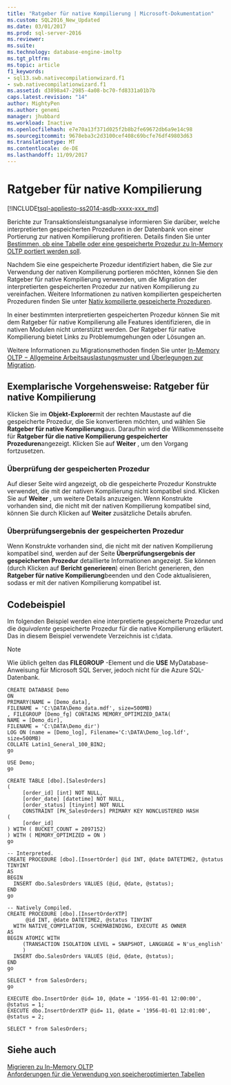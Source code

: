 ```yaml
---
title: "Ratgeber für native Kompilierung | Microsoft-Dokumentation"
ms.custom: SQL2016_New_Updated
ms.date: 03/01/2017
ms.prod: sql-server-2016
ms.reviewer: 
ms.suite: 
ms.technology: database-engine-imoltp
ms.tgt_pltfrm: 
ms.topic: article
f1_keywords:
- sql13.swb.nativecompilationwizard.f1
- swb.nativecompilationwizard.f1
ms.assetid: d3898a47-2985-4a08-bc70-fd8331a01b7b
caps.latest.revision: "14"
author: MightyPen
ms.author: genemi
manager: jhubbard
ms.workload: Inactive
ms.openlocfilehash: e7e70a13f371d025f2b8b2fe69672db6a9e14c98
ms.sourcegitcommit: 9678eba3c2d3100cef408c69bcfe76df49803d63
ms.translationtype: MT
ms.contentlocale: de-DE
ms.lasthandoff: 11/09/2017
---
```

# <a name="native-compilation-advisor"></a>Ratgeber für native Kompilierung
[!INCLUDE[tsql-appliesto-ss2014-asdb-xxxx-xxx_md](../../includes/tsql-appliesto-ss2014-asdb-xxxx-xxx-md.md)]

  Berichte zur Transaktionsleistungsanalyse informieren Sie darüber, welche interpretierten gespeicherten Prozeduren in der Datenbank von einer Portierung zur nativen Kompilierung profitieren. Details finden Sie unter [Bestimmen, ob eine Tabelle oder eine gespeicherte Prozedur zu In-Memory OLTP portiert werden soll](../../relational-databases/in-memory-oltp/determining-if-a-table-or-stored-procedure-should-be-ported-to-in-memory-oltp.md).  
  
 Nachdem Sie eine gespeicherte Prozedur identifiziert haben, die Sie zur Verwendung der nativen Kompilierung portieren möchten, können Sie den Ratgeber für native Kompilierung verwenden, um die Migration der interpretierten gespeicherten Prozedur zur nativen Kompilierung zu vereinfachen. Weitere Informationen zu nativen kompilierten gespeicherten Prozeduren finden Sie unter [Nativ kompilierte gespeicherte Prozeduren](../../relational-databases/in-memory-oltp/natively-compiled-stored-procedures.md).  
  
 In einer bestimmten interpretierten gespeicherten Prozedur können Sie mit dem Ratgeber für native Kompilierung alle Features identifizieren, die in nativen Modulen nicht unterstützt werden. Der Ratgeber für native Kompilierung bietet Links zu Problemumgehungen oder Lösungen an.  
  
 Weitere Informationen zu Migrationsmethoden finden Sie unter [In-Memory OLTP − Allgemeine Arbeitsauslastungsmuster und Überlegungen zur Migration](http://msdn.microsoft.com/library/dn673538.aspx).  
  
## <a name="walkthrough-using-the-native-compilation-advisor"></a>Exemplarische Vorgehensweise: Ratgeber für native Kompilierung  
 Klicken Sie im **Objekt-Explorer**mit der rechten Maustaste auf die gespeicherte Prozedur, die Sie konvertieren möchten, und wählen Sie **Ratgeber für native Kompilierung**aus. Daraufhin wird die Willkommensseite für **Ratgeber für die native Kompilierung gespeicherter Prozeduren**angezeigt. Klicken Sie auf **Weiter** , um den Vorgang fortzusetzen.  
  
### <a name="stored-procedure-validation"></a>Überprüfung der gespeicherten Prozedur  
 Auf dieser Seite wird angezeigt, ob die gespeicherte Prozedur Konstrukte verwendet, die mit der nativen Kompilierung nicht kompatibel sind. Klicken Sie auf **Weiter** , um weitere Details anzuzeigen. Wenn Konstrukte vorhanden sind, die nicht mit der nativen Kompilierung kompatibel sind, können Sie durch Klicken auf **Weiter** zusätzliche Details abrufen.  
  
### <a name="stored-procedure-validation-result"></a>Überprüfungsergebnis der gespeicherten Prozedur  
 Wenn Konstrukte vorhanden sind, die nicht mit der nativen Kompilierung kompatibel sind, werden auf der Seite **Überprüfungsergebnis der gespeicherten Prozedur** detaillierte Informationen angezeigt. Sie können (durch Klicken auf **Bericht generieren**) einen Bericht generieren, den **Ratgeber für native Kompilierung**beenden und den Code aktualisieren, sodass er mit der nativen Kompilierung kompatibel ist.  
  
## <a name="code-sample"></a>Codebeispiel  
 Im folgenden Beispiel werden eine interpretierte gespeicherte Prozedur und die *äquivalente* gespeicherte Prozedur für die native Kompilierung erläutert. Das in diesem Beispiel verwendete Verzeichnis ist c:\data.  
  
> [!NOTE]  
>  Wie üblich gelten das **FILEGROUP** -Element und die **USE** MyDatabase-Anweisung für Microsoft SQL Server, jedoch nicht für die Azure SQL-Datenbank.  
  
```tsql  
CREATE DATABASE Demo  
ON  
PRIMARY(NAME = [Demo_data],  
FILENAME = 'C:\DATA\Demo_data.mdf', size=500MB)  
, FILEGROUP [Demo_fg] CONTAINS MEMORY_OPTIMIZED_DATA(  
NAME = [Demo_dir],  
FILENAME = 'C:\DATA\Demo_dir')  
LOG ON (name = [Demo_log], Filename='C:\DATA\Demo_log.ldf', size=500MB)  
COLLATE Latin1_General_100_BIN2;  
go  
  
USE Demo;  
go  
  
CREATE TABLE [dbo].[SalesOrders]  
(  
     [order_id] [int] NOT NULL,  
     [order_date] [datetime] NOT NULL,  
     [order_status] [tinyint] NOT NULL  
     CONSTRAINT [PK_SalesOrders] PRIMARY KEY NONCLUSTERED HASH   
(  
     [order_id]  
) WITH ( BUCKET_COUNT = 2097152)  
) WITH ( MEMORY_OPTIMIZED = ON )  
go  
  
-- Interpreted.  
CREATE PROCEDURE [dbo].[InsertOrder] @id INT, @date DATETIME2, @status TINYINT  
AS   
BEGIN   
  INSERT dbo.SalesOrders VALUES (@id, @date, @status);  
END  
go  
  
-- Natively Compiled.  
CREATE PROCEDURE [dbo].[InsertOrderXTP]  
      @id INT, @date DATETIME2, @status TINYINT  
  WITH NATIVE_COMPILATION, SCHEMABINDING, EXECUTE AS OWNER  
AS   
BEGIN ATOMIC WITH   
     (TRANSACTION ISOLATION LEVEL = SNAPSHOT, LANGUAGE = N'us_english'  
     )  
  INSERT dbo.SalesOrders VALUES (@id, @date, @status);  
END  
go  
  
SELECT * from SalesOrders;  
go  
  
EXECUTE dbo.InsertOrder @id= 10, @date = '1956-01-01 12:00:00', @status = 1;  
EXECUTE dbo.InsertOrderXTP @id= 11, @date = '1956-01-01 12:01:00', @status = 2;  
  
SELECT * from SalesOrders;  
```  
  
## <a name="see-also"></a>Siehe auch  
 [Migrieren zu In-Memory OLTP](../../relational-databases/in-memory-oltp/migrating-to-in-memory-oltp.md)   
 [Anforderungen für die Verwendung von speicheroptimierten Tabellen](../../relational-databases/in-memory-oltp/requirements-for-using-memory-optimized-tables.md)  
  
  
